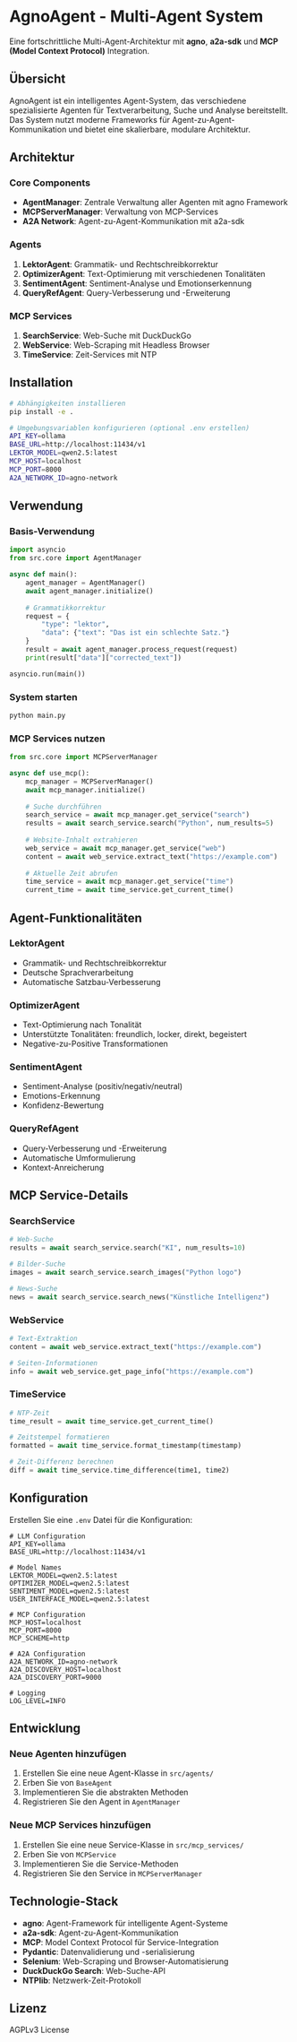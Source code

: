 # AgnoAgent - Multi-Agent System

Eine fortschrittliche Multi-Agent-Architektur mit **agno**, **a2a-sdk** und **MCP (Model Context Protocol)** Integration.

## Übersicht

AgnoAgent ist ein intelligentes Agent-System, das verschiedene spezialisierte Agenten für Textverarbeitung, Suche und Analyse bereitstellt. Das System nutzt moderne Frameworks für Agent-zu-Agent-Kommunikation und bietet eine skalierbare, modulare Architektur.

## Architektur

### Core Components

- **AgentManager**: Zentrale Verwaltung aller Agenten mit agno Framework
- **MCPServerManager**: Verwaltung von MCP-Services
- **A2A Network**: Agent-zu-Agent-Kommunikation mit a2a-sdk

### Agents

1. **LektorAgent**: Grammatik- und Rechtschreibkorrektur
2. **OptimizerAgent**: Text-Optimierung mit verschiedenen Tonalitäten
3. **SentimentAgent**: Sentiment-Analyse und Emotionserkennung
4. **QueryRefAgent**: Query-Verbesserung und -Erweiterung

### MCP Services

1. **SearchService**: Web-Suche mit DuckDuckGo
2. **WebService**: Web-Scraping mit Headless Browser
3. **TimeService**: Zeit-Services mit NTP

## Installation

```bash
# Abhängigkeiten installieren
pip install -e .

# Umgebungsvariablen konfigurieren (optional .env erstellen)
API_KEY=ollama
BASE_URL=http://localhost:11434/v1
LEKTOR_MODEL=qwen2.5:latest
MCP_HOST=localhost
MCP_PORT=8000
A2A_NETWORK_ID=agno-network
```

## Verwendung

### Basis-Verwendung

```python
import asyncio
from src.core import AgentManager

async def main():
    agent_manager = AgentManager()
    await agent_manager.initialize()
    
    # Grammatikkorrektur
    request = {
        "type": "lektor",
        "data": {"text": "Das ist ein schlechte Satz."}
    }
    result = await agent_manager.process_request(request)
    print(result["data"]["corrected_text"])

asyncio.run(main())
```

### System starten

```bash
python main.py
```

### MCP Services nutzen

```python
from src.core import MCPServerManager

async def use_mcp():
    mcp_manager = MCPServerManager()
    await mcp_manager.initialize()
    
    # Suche durchführen
    search_service = await mcp_manager.get_service("search")
    results = await search_service.search("Python", num_results=5)
    
    # Website-Inhalt extrahieren
    web_service = await mcp_manager.get_service("web")
    content = await web_service.extract_text("https://example.com")
    
    # Aktuelle Zeit abrufen
    time_service = await mcp_manager.get_service("time")
    current_time = await time_service.get_current_time()
```

## Agent-Funktionalitäten

### LektorAgent
- Grammatik- und Rechtschreibkorrektur
- Deutsche Sprachverarbeitung
- Automatische Satzbau-Verbesserung

### OptimizerAgent
- Text-Optimierung nach Tonalität
- Unterstützte Tonalitäten: freundlich, locker, direkt, begeistert
- Negative-zu-Positive Transformationen

### SentimentAgent
- Sentiment-Analyse (positiv/negativ/neutral)
- Emotions-Erkennung
- Konfidenz-Bewertung

### QueryRefAgent
- Query-Verbesserung und -Erweiterung
- Automatische Umformulierung
- Kontext-Anreicherung

## MCP Service-Details

### SearchService
```python
# Web-Suche
results = await search_service.search("KI", num_results=10)

# Bilder-Suche  
images = await search_service.search_images("Python logo")

# News-Suche
news = await search_service.search_news("Künstliche Intelligenz")
```

### WebService
```python
# Text-Extraktion
content = await web_service.extract_text("https://example.com")

# Seiten-Informationen
info = await web_service.get_page_info("https://example.com")
```

### TimeService
```python
# NTP-Zeit
time_result = await time_service.get_current_time()

# Zeitstempel formatieren
formatted = await time_service.format_timestamp(timestamp)

# Zeit-Differenz berechnen
diff = await time_service.time_difference(time1, time2)
```

## Konfiguration

Erstellen Sie eine `.env` Datei für die Konfiguration:

```env
# LLM Configuration
API_KEY=ollama
BASE_URL=http://localhost:11434/v1

# Model Names
LEKTOR_MODEL=qwen2.5:latest
OPTIMIZER_MODEL=qwen2.5:latest
SENTIMENT_MODEL=qwen2.5:latest
USER_INTERFACE_MODEL=qwen2.5:latest

# MCP Configuration
MCP_HOST=localhost
MCP_PORT=8000
MCP_SCHEME=http

# A2A Configuration
A2A_NETWORK_ID=agno-network
A2A_DISCOVERY_HOST=localhost
A2A_DISCOVERY_PORT=9000

# Logging
LOG_LEVEL=INFO
```

## Entwicklung

### Neue Agenten hinzufügen

1. Erstellen Sie eine neue Agent-Klasse in `src/agents/`
2. Erben Sie von `BaseAgent`
3. Implementieren Sie die abstrakten Methoden
4. Registrieren Sie den Agent in `AgentManager`

### Neue MCP Services hinzufügen

1. Erstellen Sie eine neue Service-Klasse in `src/mcp_services/`
2. Erben Sie von `MCPService`
3. Implementieren Sie die Service-Methoden
4. Registrieren Sie den Service in `MCPServerManager`

## Technologie-Stack

- **agno**: Agent-Framework für intelligente Agent-Systeme
- **a2a-sdk**: Agent-zu-Agent-Kommunikation
- **MCP**: Model Context Protocol für Service-Integration
- **Pydantic**: Datenvalidierung und -serialisierung
- **Selenium**: Web-Scraping und Browser-Automatisierung
- **DuckDuckGo Search**: Web-Suche-API
- **NTPlib**: Netzwerk-Zeit-Protokoll

## Lizenz

AGPLv3 License

